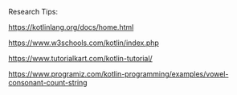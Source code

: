 Research Tips:

https://kotlinlang.org/docs/home.html

https://www.w3schools.com/kotlin/index.php

https://www.tutorialkart.com/kotlin-tutorial/

https://www.programiz.com/kotlin-programming/examples/vowel-consonant-count-string
